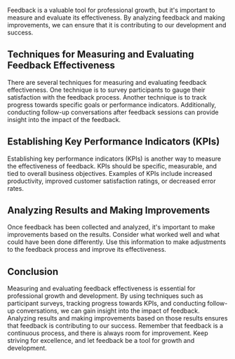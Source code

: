 
Feedback is a valuable tool for professional growth, but it's important to measure and evaluate its effectiveness. By analyzing feedback and making improvements, we can ensure that it is contributing to our development and success.

Techniques for Measuring and Evaluating Feedback Effectiveness
--------------------------------------------------------------

There are several techniques for measuring and evaluating feedback effectiveness. One technique is to survey participants to gauge their satisfaction with the feedback process. Another technique is to track progress towards specific goals or performance indicators. Additionally, conducting follow-up conversations after feedback sessions can provide insight into the impact of the feedback.

Establishing Key Performance Indicators (KPIs)
----------------------------------------------

Establishing key performance indicators (KPIs) is another way to measure the effectiveness of feedback. KPIs should be specific, measurable, and tied to overall business objectives. Examples of KPIs include increased productivity, improved customer satisfaction ratings, or decreased error rates.

Analyzing Results and Making Improvements
-----------------------------------------

Once feedback has been collected and analyzed, it's important to make improvements based on the results. Consider what worked well and what could have been done differently. Use this information to make adjustments to the feedback process and improve its effectiveness.

Conclusion
----------

Measuring and evaluating feedback effectiveness is essential for professional growth and development. By using techniques such as participant surveys, tracking progress towards KPIs, and conducting follow-up conversations, we can gain insight into the impact of feedback. Analyzing results and making improvements based on those results ensures that feedback is contributing to our success. Remember that feedback is a continuous process, and there is always room for improvement. Keep striving for excellence, and let feedback be a tool for growth and development.
